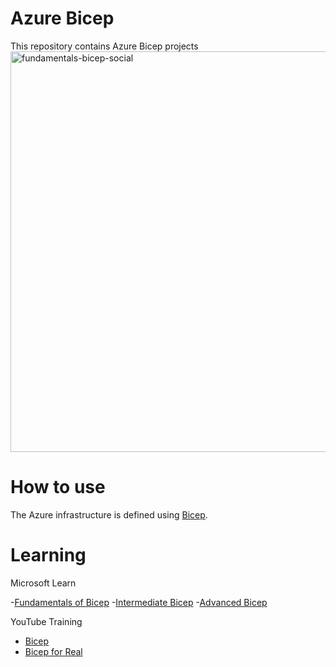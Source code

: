 # Azure Bicep
This repository contains Azure Bicep projects
<img width="641" alt="fundamentals-bicep-social" src="https://user-images.githubusercontent.com/87688021/210160156-e1a0fb6b-3d59-4a0e-b921-7adf96b9a195.png">
# How to use
The Azure infrastructure is defined using [Bicep](https://docs.microsoft.com/azure/azure-resource-manager/bicep/).
# Learning
Microsoft Learn 

-[Fundamentals of Bicep](https://learn.microsoft.com/en-us/training/paths/fundamentals-bicep/)
-[Intermediate Bicep](https://learn.microsoft.com/en-us/training/paths/intermediate-bicep/)
-[Advanced Bicep](https://learn.microsoft.com/en-us/training/paths/advanced-bicep/)

YouTube Training

- [Bicep](https://youtube.com/playlist?list=PLnWpsLZNgHzUWIDWI0lWCTsS8wC9UaJho)
- [Bicep for Real](https://youtube.com/playlist?list=PLeh9xH-kbPPY-6hUKuLKhFu_w2tKFVpl3)
